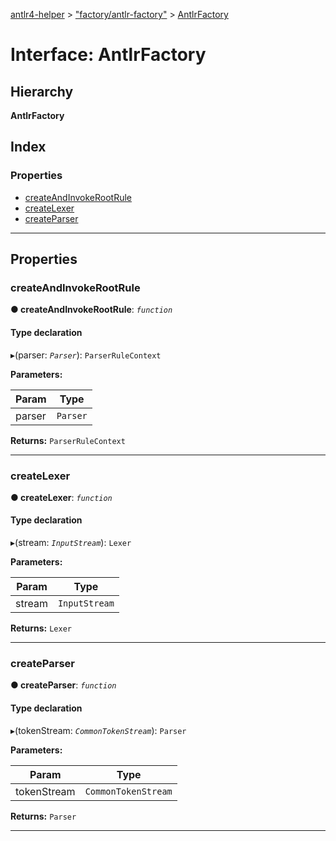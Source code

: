 [antlr4-helper](../README.md) > ["factory/antlr-factory"](../modules/_factory_antlr_factory_.md) > [AntlrFactory](../interfaces/_factory_antlr_factory_.antlrfactory.md)

# Interface: AntlrFactory

## Hierarchy

**AntlrFactory**

## Index

### Properties

* [createAndInvokeRootRule](_factory_antlr_factory_.antlrfactory.md#createandinvokerootrule)
* [createLexer](_factory_antlr_factory_.antlrfactory.md#createlexer)
* [createParser](_factory_antlr_factory_.antlrfactory.md#createparser)

---

## Properties

<a id="createandinvokerootrule"></a>

###  createAndInvokeRootRule

**● createAndInvokeRootRule**: *`function`*

#### Type declaration
▸(parser: *`Parser`*): `ParserRuleContext`

**Parameters:**

| Param | Type |
| ------ | ------ |
| parser | `Parser` |

**Returns:** `ParserRuleContext`

___
<a id="createlexer"></a>

###  createLexer

**● createLexer**: *`function`*

#### Type declaration
▸(stream: *`InputStream`*): `Lexer`

**Parameters:**

| Param | Type |
| ------ | ------ |
| stream | `InputStream` |

**Returns:** `Lexer`

___
<a id="createparser"></a>

###  createParser

**● createParser**: *`function`*

#### Type declaration
▸(tokenStream: *`CommonTokenStream`*): `Parser`

**Parameters:**

| Param | Type |
| ------ | ------ |
| tokenStream | `CommonTokenStream` |

**Returns:** `Parser`

___


